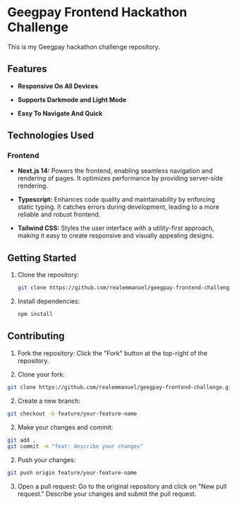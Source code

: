 # Geegpay Frontend Hackathon Challenge

This is my Geegpay hackathon challenge repository.

## Features

- **Responsive On All Devices**

- **Supports Darkmode and Light Mode**

- **Easy To Navigate And Quick**

## Technologies Used

### Frontend

- **Next.js 14:** Powers the frontend, enabling seamless navigation and rendering of pages. It optimizes performance by providing server-side rendering.

- **Typescript:** Enhances code quality and maintainability by enforcing static typing. It catches errors during development, leading to a more reliable and robust frontend.

- **Tailwind CSS:** Styles the user interface with a utility-first approach, making it easy to create responsive and visually appealing designs.

## Getting Started

1. Clone the repository:

   ```bash
   git clone https://github.com/realemmanuel/geegpay-frontend-challenge.git
   ```

2. Install dependencies:

   ```bash
   npm install
   ```

## Contributing

1. Fork the repository: Click the "Fork" button at the top-right of the repository.

2. Clone your fork:

```bash
git clone https://github.com/realemmanuel/geegpay-frontend-challenge.git
```

2. Create a new branch:

```bash
git checkout -b feature/your-feature-name
```

2. Make your changes and commit:

```bash
git add .
git commit -m "feat: describe your changes"
```

2. Push your changes:

```bash
git push origin feature/your-feature-name
```

3. Open a pull request: Go to the original repository and click on "New pull request." Describe your changes and submit the pull request.

#
